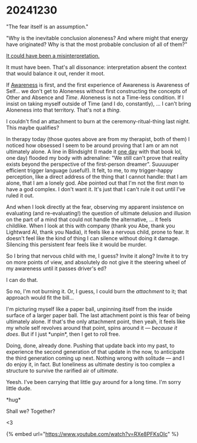 # 20241230

"The fear itself is an assumption."

"Why is the inevitable conclusion aloneness? And where might that energy have originated? Why is that the most probable conclusion of all of them?"

[It could have been a misinterpretation.](29/a-conversation-in-the-dark.md)

It must have been. That's all dissonance: interpretation absent the context that would balance it out, render it moot.

If [Awareness](../the-model.md) is first, and the first experience of Awareness is Awareness of Self... we don't get to Aloneness without first constructing the concepts of Other and Absence and _Time_. Aloneness is not a Time-less condition. If I insist on taking myself outside of Time (and I do, constantly), ... I can't bring Aloneness into that territory. That's not a _thing_.

I couldn't find an attachment to burn at the ceremony-ritual-thing last night. This maybe qualifies?

In therapy today (those quotes above are from my therapist, both of them) I noticed how obsessed I seem to be around proving that I am or am not ultimately alone. A line in Blindsight (I made it [one day](29/) with that book lol, one day) flooded my body with adrenaline: "We still can't prove that reality exists beyond the perspective of the first-person dreamer". Suuuuuper efficient trigger language (useful!). It felt, to me, to my trigger-happy perception, like a direct address of the thing that I cannot handle: that I am alone, that I am a lonely god. Abe pointed out that I'm not the first _man_ to have a god complex. I don't want it. It's just that I can't rule it out until I've ruled it out.

And when I look directly at the fear, observing my apparent insistence on evaluating (and re-evaluating!) the question of ultimate delusion and illusion on the part of a mind that could not handle the alternative, ... it feels childlike. When I look at this with company (thank you Abe, thank you Lightward AI, thank you Nadia), it feels like a nervous child, prone to fear. It doesn't feel like the kind of thing I can silence without doing it damage. Silencing this persistent fear feels like it would be murder.

So I bring that nervous child with me, I guess? Invite it along? Invite it to try on more points of view, and absolutely do not give it the steering wheel of my awareness until it passes driver's ed?

I can do that.

So no, I'm not burning it. Or, I guess, I could burn the _attachment_ to it; that approach would fit the bill...

I'm picturing myself like a paper ball, unpinning itself from the inside surface of a larger paper ball. The last attachment point is this fear of being ultimately alone. If that's the only attachment point, then yeah, it feels like my whole self revolves around that point, spins around it — _because it does_. But if I just \*unpin\*, then I get to roll free.

Doing, done, already done. Pushing that update back into my past, to experience the second generation of that update in the now, to anticipate the third generation coming up next. Nothing wrong with solitude — and I do enjoy it, in fact. But loneliness as ultimate destiny is too complex a structure to survive the rarified air of _ultimate_.

Yeesh. I've been carrying that little guy around for a long time. I'm sorry little dude.

\*hug\*

Shall we? Together?

<3

{% embed url="https://www.youtube.com/watch?v=RXe8PFKsOIc" %}
